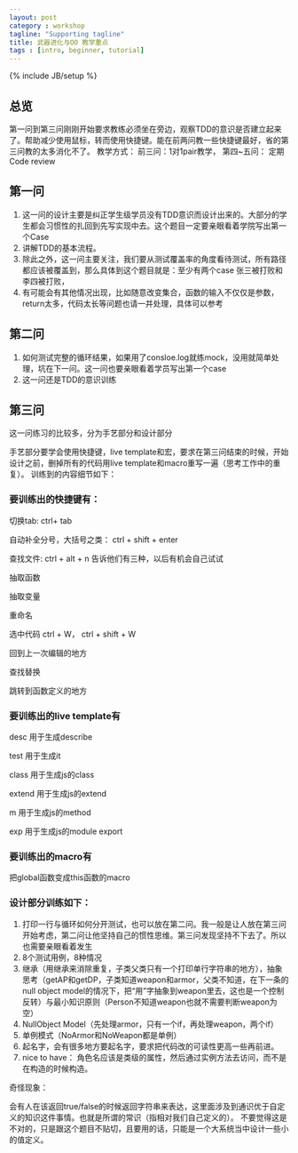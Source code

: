 ```yaml
---
layout: post
category : workshop
tagline: "Supporting tagline"
title: 武器进化与OO 教学重点
tags : [intro, beginner, tutorial]
---
```

{% include JB/setup %}

## 总览

第一问到第三问刚刚开始要求教练必须坐在旁边，观察TDD的意识是否建立起来了。帮助减少使用鼠标，转而使用快捷键。能在前两问教一些快捷键最好，省的第三问教的太多消化不了。
教学方式： 前三问：1对1pair教学， 第四~五问： 定期Code review

## 第一问

1. 这一问的设计主要是纠正学生级学员没有TDD意识而设计出来的。大部分的学生都会习惯性的扎回到先写实现中去。这个题目一定要亲眼看着学院写出第一个Case
2. 讲解TDD的基本流程。 
3. 除此之外，这一问主要关注，我们要从测试覆盖率的角度看待测试，所有路径都应该被覆盖到，那么具体到这个题目就是：至少有两个case 张三被打败和李四被打败，
4. 有可能会有其他情况出现，比如随意改变集合，函数的输入不仅仅是参数，return太多，代码太长等问题也请一并处理，具体可以参考

## 第二问

1. 如何测试完整的循环结果，如果用了consloe.log就练mock，没用就简单处理，坑在下一问。这一问也要亲眼看着学员写出第一个case
2. 这一问还是TDD的意识训练

## 第三问

这一问练习的比较多，分为手艺部分和设计部分

手艺部分要学会使用快捷键，live template和宏，要求在第三问结束的时候，开始设计之前，删掉所有的代码用live template和macro重写一遍（思考工作中的重复）。
训练到的内容细节如下：

### 要训练出的快捷键有：

切换tab: ctrl+ tab

自动补全分号，大括号之类： ctrl + shift + enter

查找文件: ctrl + alt + n 告诉他们有三种，以后有机会自己试试

抽取函数

抽取变量

重命名

选中代码 ctrl + W， ctrl + shift + W

回到上一次编辑的地方

查找替换

跳转到函数定义的地方





### 要训练出的live template有

desc 用于生成describe

test 用于生成it

class 用于生成js的class

extend 用于生成js的extend

m 用于生成js的method

exp 用于生成js的module export



### 要训练出的macro有

把global函数变成this函数的macro

### 设计部分训练如下：

1. 打印一行与循环如何分开测试，也可以放在第二问。我一般是让人放在第三问开始考虑，第二问让他坚持自己的惯性思维。第三问发现坚持不下去了。所以也需要亲眼看着发生
2. 8个测试用例，8种情况
3. 继承（用继承来消除重复，子类父类只有一个打印单行字符串的地方），抽象思考（getAP和getDP，子类知道weapon和armor，父类不知道，在下一条的null object model的情况下，把“用”字抽象到weapon里去，这也是一个控制反转）与最小知识原则（Person不知道weapon也就不需要判断weapon为空）
4. NullObject Model（先处理armor，只有一个if，再处理weapon，两个if）
5. 单例模式（NoArmor和NoWeapon都是单例）
6. 起名字，会有很多地方要起名字，要求把代码改的可读性更高一些再前进。
7. nice to have： 角色名应该是类级的属性，然后通过实例方法去访问，而不是在构造的时候构造。

奇怪现象： 

会有人在该返回true/false的时候返回字符串来表达，这里面涉及到通识优于自定义的知识这件事情。也就是所谓的常识（指相对我们自己定义的）。
不要觉得这是不对的，只是跟这个题目不贴切，且要用的话，只能是一个大系统当中设计一些小的值定义。

